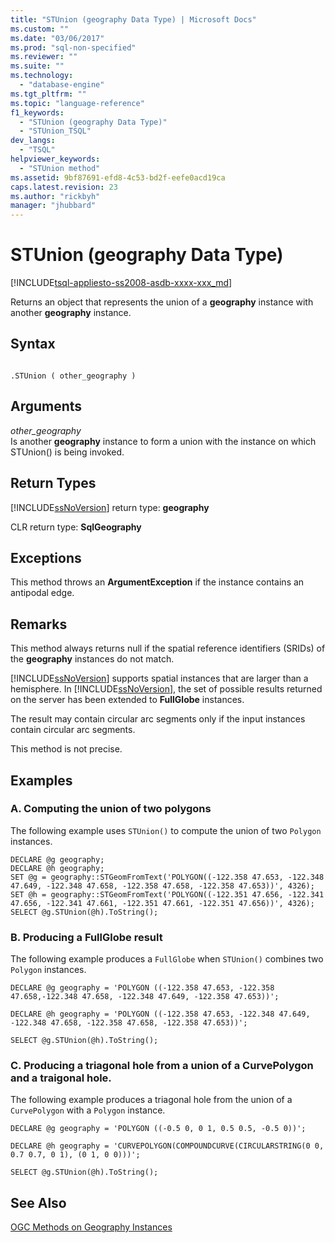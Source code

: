 ```yaml
---
title: "STUnion (geography Data Type) | Microsoft Docs"
ms.custom: ""
ms.date: "03/06/2017"
ms.prod: "sql-non-specified"
ms.reviewer: ""
ms.suite: ""
ms.technology: 
  - "database-engine"
ms.tgt_pltfrm: ""
ms.topic: "language-reference"
f1_keywords: 
  - "STUnion (geography Data Type)"
  - "STUnion_TSQL"
dev_langs: 
  - "TSQL"
helpviewer_keywords: 
  - "STUnion method"
ms.assetid: 9bf87691-efd8-4c53-bd2f-eefe0acd19ca
caps.latest.revision: 23
ms.author: "rickbyh"
manager: "jhubbard"
---
```

# STUnion (geography Data Type)
[!INCLUDE[tsql-appliesto-ss2008-asdb-xxxx-xxx_md](../../../relational-databases/import-export/includes/tsql-appliesto-ss2008-asdb-xxxx-xxx-md.md)]

  Returns an object that represents the union of a **geography** instance with another **geography** instance.  
  
## Syntax  
  
```  
  
.STUnion ( other_geography )  
```  
  
## Arguments  
 *other_geography*  
 Is another **geography** instance to form a union with the instance on which STUnion() is being invoked.  
  
## Return Types  
 [!INCLUDE[ssNoVersion](../../../a9notintoc/includes/ssnoversion-md.md)] return type: **geography**  
  
 CLR return type: **SqlGeography**  
  
## Exceptions  
 This method throws an **ArgumentException** if the instance contains an antipodal edge.  
  
## Remarks  
 This method always returns null if the spatial reference identifiers (SRIDs) of the **geography** instances do not match.  
  
 [!INCLUDE[ssNoVersion](../../../a9notintoc/includes/ssnoversion-md.md)] supports spatial instances that are larger than a hemisphere. In [!INCLUDE[ssNoVersion](../../../a9notintoc/includes/ssnoversion-md.md)], the set of possible results returned on the server has been extended to **FullGlobe** instances.  
  
 The result may contain circular arc segments only if the input instances contain circular arc segments.  
  
 This method is not precise.  
  
## Examples  
  
### A. Computing the union of two polygons  
 The following example uses `STUnion()` to compute the union of two `Polygon` instances.  
  
```  
DECLARE @g geography;  
DECLARE @h geography;  
SET @g = geography::STGeomFromText('POLYGON((-122.358 47.653, -122.348 47.649, -122.348 47.658, -122.358 47.658, -122.358 47.653))', 4326);  
SET @h = geography::STGeomFromText('POLYGON((-122.351 47.656, -122.341 47.656, -122.341 47.661, -122.351 47.661, -122.351 47.656))', 4326);  
SELECT @g.STUnion(@h).ToString();  
```  
  
### B. Producing a FullGlobe result  
 The following example produces a `FullGlobe` when `STUnion()` combines two `Polygon` instances.  
  
 `DECLARE @g geography = 'POLYGON ((-122.358 47.653, -122.358 47.658,-122.348 47.658, -122.348 47.649, -122.358 47.653))';`  
  
 `DECLARE @h geography = 'POLYGON ((-122.358 47.653, -122.348 47.649, -122.348 47.658, -122.358 47.658, -122.358 47.653))';`  
  
 `SELECT @g.STUnion(@h).ToString();`  
  
### C. Producing a triagonal hole from a union of a CurvePolygon and a traigonal hole.  
 The following example produces a triagonal hole from the union of a `CurvePolygon` with a `Polygon` instance.  
  
 `DECLARE @g geography = 'POLYGON ((-0.5 0, 0 1, 0.5 0.5, -0.5 0))';`  
  
 `DECLARE @h geography = 'CURVEPOLYGON(COMPOUNDCURVE(CIRCULARSTRING(0 0, 0.7 0.7, 0 1), (0 1, 0 0)))';`  
  
 `SELECT @g.STUnion(@h).ToString();`  
  
## See Also  
 [OGC Methods on Geography Instances](../../../t-sql/data-types/ogc-methods-on-geography-instances.md)  
  
  